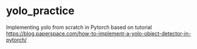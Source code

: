 # yolo_practice
Implementing yolo from scratch in Pytorch based on tutorial https://blog.paperspace.com/how-to-implement-a-yolo-object-detector-in-pytorch/
